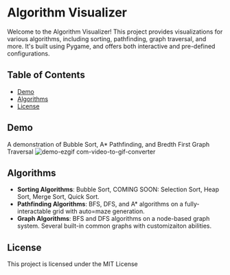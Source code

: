 # Algorithm Visualizer

Welcome to the Algorithm Visualizer! This project provides visualizations for various algorithms, including sorting, pathfinding, graph traversal, and more. It's built using Pygame, and offers both interactive and pre-defined configurations.

## Table of Contents
- [Demo](#demo)
- [Algorithms](#algorithms)
- [License](#license)

## Demo

A demonstration of Bubble Sort, A* Pathfinding, and Bredth First Graph Traversal
![demo-ezgif com-video-to-gif-converter](https://github.com/user-attachments/assets/3e534b7f-4fe1-4ca7-976e-44b39073e38f)


## Algorithms

- **Sorting Algorithms**: Bubble Sort, COMING SOON: Selection Sort, Heap Sort, Merge Sort, Quick Sort.
- **Pathfinding Algorithms**: BFS, DFS, and A* algorithms on a fully-interactable grid with auto=maze generation.
- **Graph Algorithms**: BFS and DFS algorithms on a node-based graph system. Several built-in common graphs with customizaiton abilities.

## License
This project is licensed under the MIT License
